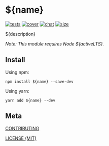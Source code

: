 [tests]: 	https://img.shields.io/circleci/project/github/rollup-cabal/${name}.svg
[tests-url]: https://circleci.com/gh/rollup-cabal/${name}

[cover]: https://codecov.io/gh/rollup-cabal/${name}/branch/master/graph/badge.svg
[cover-url]: https://codecov.io/gh/rollup-cabal/${name}

[chat]: https://img.shields.io/badge/gitter-rollup%2Frollup-brightgreen.svg
[chat-url]: https://gitter.im/rollup/rollup

[size]: https://packagephobia.now.sh/badge?p=${name}
[size-url]: https://packagephobia.now.sh/result?p=${name}

# ${name}

[![tests][tests]][tests-url]
[![cover][cover]][cover-url]
[![chat][chat]][chat-url]
[![size][size]][size-url]

${description}

_Note: This module requires Node ${activeLTS}._

## Install

Using npm:

```console
npm install ${name} --save-dev
```

Using yarn:

```console
yarn add ${name} --dev
```

## Meta

[CONTRIBUTING](./.github/CONTRIBUTING)

[LICENSE (MIT)](./LICENSE)
